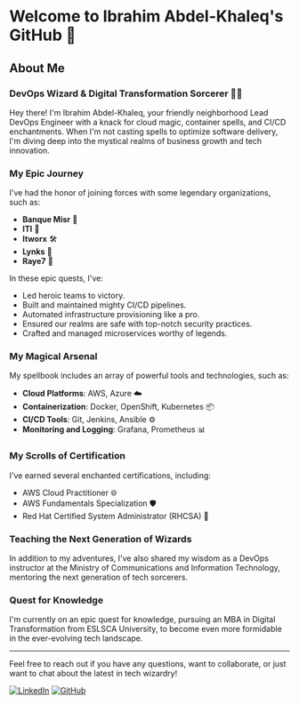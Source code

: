 # Welcome to Ibrahim Abdel-Khaleq's GitHub 🎉

## About Me

### DevOps Wizard & Digital Transformation Sorcerer 🧙‍♂️

Hey there! I'm Ibrahim Abdel-Khaleq, your friendly neighborhood Lead DevOps Engineer with a knack for cloud magic, container spells, and CI/CD enchantments. When I'm not casting spells to optimize software delivery, I'm diving deep into the mystical realms of business growth and tech innovation.

### My Epic Journey

I've had the honor of joining forces with some legendary organizations, such as:

- **Banque Misr** 🏦
- **ITI** 🔧
- **Itworx** 🛠️
- **Lynks** 🔗
- **Raye7** 🚗

In these epic quests, I've:
- Led heroic teams to victory.
- Built and maintained mighty CI/CD pipelines.
- Automated infrastructure provisioning like a pro.
- Ensured our realms are safe with top-notch security practices.
- Crafted and managed microservices worthy of legends.

### My Magical Arsenal

My spellbook includes an array of powerful tools and technologies, such as:
- **Cloud Platforms**: AWS, Azure ☁️
- **Containerization**: Docker, OpenShift, Kubernetes 📦
- **CI/CD Tools**: Git, Jenkins, Ansible ⚙️
- **Monitoring and Logging**: Grafana, Prometheus 📊

### My Scrolls of Certification

I've earned several enchanted certifications, including:
- AWS Cloud Practitioner 🌐
- AWS Fundamentals Specialization 🛡️
- Red Hat Certified System Administrator (RHCSA) 🧾

### Teaching the Next Generation of Wizards

In addition to my adventures, I've also shared my wisdom as a DevOps instructor at the Ministry of Communications and Information Technology, mentoring the next generation of tech sorcerers.

### Quest for Knowledge

I'm currently on an epic quest for knowledge, pursuing an MBA in Digital Transformation from ESLSCA University, to become even more formidable in the ever-evolving tech landscape.

---

Feel free to reach out if you have any questions, want to collaborate, or just want to chat about the latest in tech wizardry!

[![LinkedIn](https://img.shields.io/badge/LinkedIn-Connect-blue)](https://www.linkedin.com/in/ibrahimabdelkhaleq/)
[![GitHub](https://img.shields.io/github/followers/ibrahimabdelkhaleq?label=Follow&style=social)](https://github.com/ibrahimabdelkhaleq)
